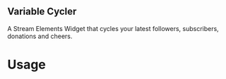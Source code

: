## Variable Cycler
A Stream Elements Widget that cycles your latest followers, subscribers, donations and cheers.

# Usage

